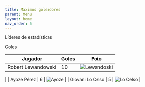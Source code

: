 ```yaml
---
title: Maximos goleadores
parent: Menu
layout: home
nav_order: 5
---
```


Líderes de estadísticas

Goles



| Jugador  | Goles |  Foto |
| ------------- | ------------- | ------------- |
| Robert Lewandowski  | 10  | ![Lewandoski](https://encrypted-tbn2.gstatic.com/licensed-image?q=tbn:ANd9GcQEgG-fWVHGoCPg_zPnNGLqE-_oG_JAws6hzY35vLNDHFCAzTr9j_8UitxXTp5-SZegavhFj4knXMNnMs8lBEZab_gondOYBfGuyg)
  |
| Ayoze Pérez | 6  | ![Ayoze](https://encrypted-tbn3.gstatic.com/licensed-image?q=tbn:ANd9GcTynEzmAUMi8zN2oS0TKiV03xKtzQfqf-VyIY1oVe40MpK7ghXYfu0CVwf2UERDoHQ5pGuomJBzEPubmWZZoMVTJGIhY2admbO8_A)  |
| Giovani Lo Celso   | 5  | ![Lo Celso](https://encrypted-tbn1.gstatic.com/licensed-image?q=tbn:ANd9GcRxL_OYBqfzljfWzjF3fls_Vr-u5iYkBKplOwwqz--yCPuh_SmCsICbQEB9iKRstz293mSCjFXCs3X3o255H2re7gtDTpFXt6xJOw)  |

